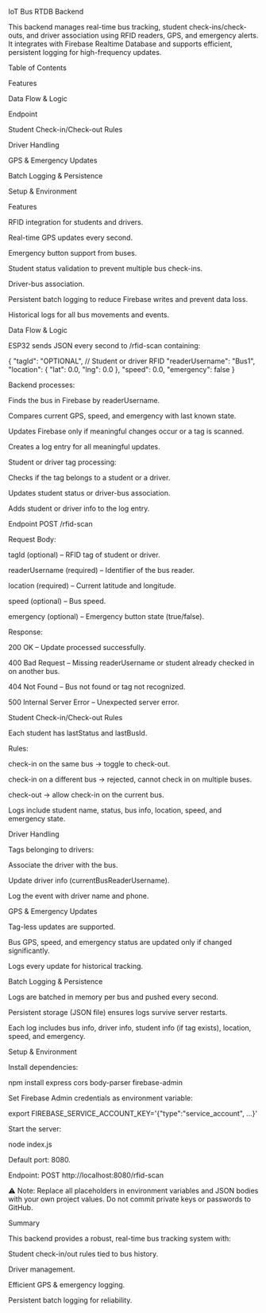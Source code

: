 IoT Bus RTDB Backend

This backend manages real-time bus tracking, student check-ins/check-outs, and driver association using RFID readers, GPS, and emergency alerts. It integrates with Firebase Realtime Database and supports efficient, persistent logging for high-frequency updates.

Table of Contents

Features

Data Flow & Logic

Endpoint

Student Check-in/Check-out Rules

Driver Handling

GPS & Emergency Updates

Batch Logging & Persistence

Setup & Environment

Features

RFID integration for students and drivers.

Real-time GPS updates every second.

Emergency button support from buses.

Student status validation to prevent multiple bus check-ins.

Driver-bus association.

Persistent batch logging to reduce Firebase writes and prevent data loss.

Historical logs for all bus movements and events.

Data Flow & Logic

ESP32 sends JSON every second to /rfid-scan containing:

{
  "tagId": "OPTIONAL",         // Student or driver RFID
  "readerUsername": "Bus1",
  "location": { "lat": 0.0, "lng": 0.0 },
  "speed": 0.0,
  "emergency": false
}


Backend processes:

Finds the bus in Firebase by readerUsername.

Compares current GPS, speed, and emergency with last known state.

Updates Firebase only if meaningful changes occur or a tag is scanned.

Creates a log entry for all meaningful updates.

Student or driver tag processing:

Checks if the tag belongs to a student or a driver.

Updates student status or driver-bus association.

Adds student or driver info to the log entry.

Endpoint
POST /rfid-scan

Request Body:

tagId (optional) – RFID tag of student or driver.

readerUsername (required) – Identifier of the bus reader.

location (required) – Current latitude and longitude.

speed (optional) – Bus speed.

emergency (optional) – Emergency button state (true/false).

Response:

200 OK – Update processed successfully.

400 Bad Request – Missing readerUsername or student already checked in on another bus.

404 Not Found – Bus not found or tag not recognized.

500 Internal Server Error – Unexpected server error.

Student Check-in/Check-out Rules

Each student has lastStatus and lastBusId.

Rules:

check-in on the same bus → toggle to check-out.

check-in on a different bus → rejected, cannot check in on multiple buses.

check-out → allow check-in on the current bus.

Logs include student name, status, bus info, location, speed, and emergency state.

Driver Handling

Tags belonging to drivers:

Associate the driver with the bus.

Update driver info (currentBusReaderUsername).

Log the event with driver name and phone.

GPS & Emergency Updates

Tag-less updates are supported.

Bus GPS, speed, and emergency status are updated only if changed significantly.

Logs every update for historical tracking.

Batch Logging & Persistence

Logs are batched in memory per bus and pushed every second.

Persistent storage (JSON file) ensures logs survive server restarts.

Each log includes bus info, driver info, student info (if tag exists), location, speed, and emergency.

Setup & Environment

Install dependencies:

npm install express cors body-parser firebase-admin


Set Firebase Admin credentials as environment variable:

export FIREBASE_SERVICE_ACCOUNT_KEY='{"type":"service_account", ...}'


Start the server:

node index.js


Default port: 8080.

Endpoint: POST http://localhost:8080/rfid-scan

⚠️ Note: Replace all placeholders in environment variables and JSON bodies with your own project values. Do not commit private keys or passwords to GitHub.

Summary

This backend provides a robust, real-time bus tracking system with:

Student check-in/out rules tied to bus history.

Driver management.

Efficient GPS & emergency logging.

Persistent batch logging for reliability.
